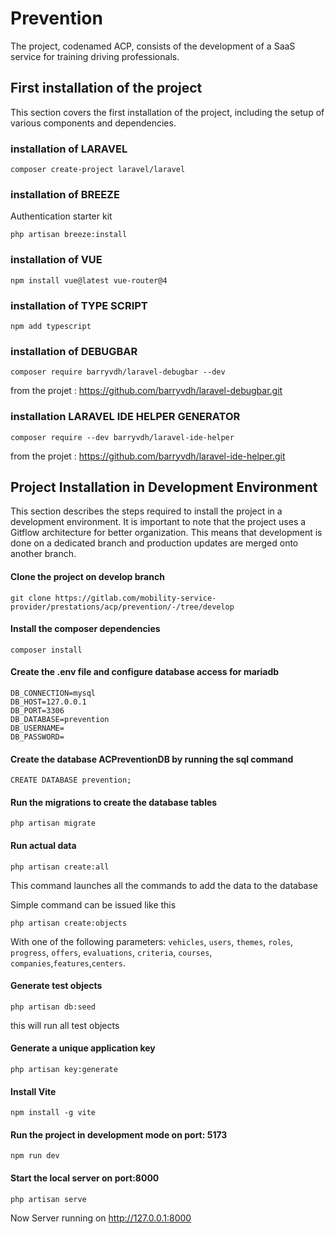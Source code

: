 # Prevention

The project, codenamed ACP, consists of the development of a SaaS service for training driving professionals.

## First installation of the project

This section covers the first installation of the project, including the setup of various components and dependencies.

### installation of LARAVEL

`composer create-project laravel/laravel`

### installation of BREEZE

Authentication starter kit

`php artisan breeze:install`

### installation of VUE

`npm install vue@latest vue-router@4`

### installation of TYPE SCRIPT

`npm add typescript`

### installation of DEBUGBAR

`composer require barryvdh/laravel-debugbar --dev`

from the projet : https://github.com/barryvdh/laravel-debugbar.git

### installation LARAVEL IDE HELPER GENERATOR

`composer require --dev barryvdh/laravel-ide-helper`

from the projet : https://github.com/barryvdh/laravel-ide-helper.git

## Project Installation in Development Environment

This section describes the steps required to install the project in a development environment. It is important to note that the project uses a Gitflow architecture for better organization. This means that development is done on a dedicated branch and production updates are merged onto another branch.

#### Clone the project on develop branch

`git clone https://gitlab.com/mobility-service-provider/prestations/acp/prevention/-/tree/develop`

#### Install the composer dependencies

`composer install`

#### Create the .env file and configure database access for mariadb

`DB_CONNECTION=mysql`  
`DB_HOST=127.0.0.1`  
`DB_PORT=3306`  
`DB_DATABASE=prevention`  
`DB_USERNAME=`  
`DB_PASSWORD=`

#### Create the database ACPreventionDB by running the sql command

`CREATE DATABASE prevention;`

#### Run the migrations to create the database tables

`php artisan migrate`

#### Run actual data

`php artisan create:all`

This command launches all the commands to add the data to the database

Simple command can be issued like this

`php artisan create:objects`

With one of the following parameters: `vehicles`, `users`, `themes`, `roles`, `progress`, `offers`, `evaluations`, `criteria`, `courses`, `companies`,`features`,`centers`.

#### Generate test objects

`php artisan db:seed`

this will run all test objects

#### Generate a unique application key

`php artisan key:generate`

#### Install Vite

`npm install -g vite`

#### Run the project in development mode on port: 5173

`npm run dev`

#### Start the local server on port:8000

`php artisan serve`

Now Server running on http://127.0.0.1:8000
